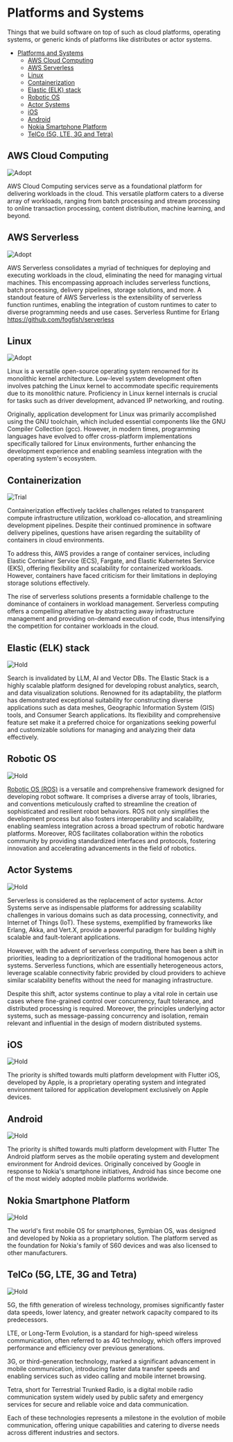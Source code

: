 # Platforms and Systems

Things that we build software on top of such as cloud platforms, operating systems, or generic kinds of platforms like distributes or actor systems.

- [Platforms and Systems](#platforms-and-systems)
  - [AWS Cloud Computing](#aws-cloud-computing)
  - [AWS Serverless](#aws-serverless)
  - [Linux](#linux)
  - [Containerization](#containerization)
  - [Elastic (ELK) stack](#elastic-elk-stack)
  - [Robotic OS](#robotic-os)
  - [Actor Systems](#actor-systems)
  - [iOS](#ios)
  - [Android](#android)
  - [Nokia Smartphone Platform](#nokia-smartphone-platform)
  - [TelCo (5G, LTE, 3G and Tetra)](#telco-5g-lte-3g-and-tetra)


## AWS Cloud Computing
![Adopt](https://img.shields.io/badge/adopt-d9ecc0?style=flat-square)

AWS Cloud Computing services serve as a foundational platform for delivering workloads in the cloud. This versatile platform caters to a diverse array of workloads, ranging from batch processing and stream processing to online transaction processing, content distribution, machine learning, and beyond.

## AWS Serverless
![Adopt](https://img.shields.io/badge/adopt-d9ecc0?style=flat-square)

AWS Serverless consolidates a myriad of techniques for deploying and executing workloads in the cloud, eliminating the need for managing virtual machines. This encompassing approach includes serverless functions, batch processing, delivery pipelines, storage solutions, and more. A standout feature of AWS Serverless is the extensibility of serverless function runtimes, enabling the integration of custom runtimes to cater to diverse programming needs and use cases.
Serverless Runtime for Erlang https://github.com/fogfish/serverless

## Linux
![Adopt](https://img.shields.io/badge/adopt-d9ecc0?style=flat-square)

Linux is a versatile open-source operating system renowned for its monolithic kernel architecture. Low-level system development often involves patching the Linux kernel to accommodate specific requirements due to its monolithic nature. Proficiency in Linux kernel internals is crucial for tasks such as driver development, advanced IP networking, and routing.

Originally, application development for Linux was primarily accomplished using the GNU toolchain, which included essential components like the GNU Compiler Collection (gcc). However, in modern times, programming languages have evolved to offer cross-platform implementations specifically tailored for Linux environments, further enhancing the development experience and enabling seamless integration with the operating system's ecosystem.

## Containerization
![Trial](https://img.shields.io/badge/trial-cadae0?style=flat-square)

Containerization effectively tackles challenges related to transparent compute infrastructure utilization, workload co-allocation, and streamlining development pipelines. Despite their continued prominence in software delivery pipelines, questions have arisen regarding the suitability of containers in cloud environments.

To address this, AWS provides a range of container services, including Elastic Container Service (ECS), Fargate, and Elastic Kubernetes Service (EKS), offering flexibility and scalability for containerized workloads. However, containers have faced criticism for their limitations in deploying storage solutions effectively.

The rise of serverless solutions presents a formidable challenge to the dominance of containers in workload management. Serverless computing offers a compelling alternative by abstracting away infrastructure management and providing on-demand execution of code, thus intensifying the competition for container workloads in the cloud.

## Elastic (ELK) stack
![Hold](https://img.shields.io/badge/hold-f7d1ca?style=flat-square)

Search is invalidated by LLM, AI and Vector DBs.
The Elastic Stack is a highly scalable platform designed for developing robust analytics, search, and data visualization solutions. Renowned for its adaptability, the platform has demonstrated exceptional suitability for constructing diverse applications such as data meshes, Geographic Information System (GIS) tools, and Consumer Search applications. Its flexibility and comprehensive feature set make it a preferred choice for organizations seeking powerful and customizable solutions for managing and analyzing their data effectively.

## Robotic OS
![Hold](https://img.shields.io/badge/hold-f7d1ca?style=flat-square)

[Robotic OS (ROS)](https://www.ros.org) is a versatile and comprehensive framework designed for developing robot software. It comprises a diverse array of tools, libraries, and conventions meticulously crafted to streamline the creation of sophisticated and resilient robot behaviors. ROS not only simplifies the development process but also fosters interoperability and scalability, enabling seamless integration across a broad spectrum of robotic hardware platforms. Moreover, ROS facilitates collaboration within the robotics community by providing standardized interfaces and protocols, fostering innovation and accelerating advancements in the field of robotics.


## Actor Systems
![Hold](https://img.shields.io/badge/hold-f7d1ca?style=flat-square)

Serverless is considered as the replacement of actor systems.
Actor Systems serve as indispensable platforms for addressing scalability challenges in various domains such as data processing, connectivity, and Internet of Things (IoT). These systems, exemplified by frameworks like Erlang, Akka, and Vert.X, provide a powerful paradigm for building highly scalable and fault-tolerant applications.

However, with the advent of serverless computing, there has been a shift in priorities, leading to a deprioritization of the traditional homogenous actor systems. Serverless functions, which are essentially heterogeneous actors, leverage scalable connectivity fabric provided by cloud providers to achieve similar scalability benefits without the need for managing infrastructure.

Despite this shift, actor systems continue to play a vital role in certain use cases where fine-grained control over concurrency, fault tolerance, and distributed processing is required. Moreover, the principles underlying actor systems, such as message-passing concurrency and isolation, remain relevant and influential in the design of modern distributed systems.

## iOS
![Hold](https://img.shields.io/badge/hold-f7d1ca?style=flat-square)

The priority is shifted towards multi platform development with Flutter
iOS, developed by Apple, is a proprietary operating system and integrated environment tailored for application development exclusively on Apple devices.

## Android
![Hold](https://img.shields.io/badge/hold-f7d1ca?style=flat-square)

The priority is shifted towards multi platform development with Flutter
The Android platform serves as the mobile operating system and development environment for Android devices. Originally conceived by Google in response to Nokia's smartphone initiatives, Android has since become one of the most widely adopted mobile platforms worldwide.

## Nokia Smartphone Platform
![Hold](https://img.shields.io/badge/hold-f7d1ca?style=flat-square)

The world's first mobile OS for smartphones, Symbian OS, was designed and developed by Nokia as a proprietary solution. The platform served as the foundation for Nokia's family of S60 devices and was also licensed to other manufacturers.

## TelCo (5G, LTE, 3G and Tetra)
![Hold](https://img.shields.io/badge/hold-f7d1ca?style=flat-square)

5G, the fifth generation of wireless technology, promises significantly faster data speeds, lower latency, and greater network capacity compared to its predecessors.

LTE, or Long-Term Evolution, is a standard for high-speed wireless communication, often referred to as 4G technology, which offers improved performance and efficiency over previous generations.

3G, or third-generation technology, marked a significant advancement in mobile communication, introducing faster data transfer speeds and enabling services such as video calling and mobile internet browsing.

Tetra, short for Terrestrial Trunked Radio, is a digital mobile radio communication system widely used by public safety and emergency services for secure and reliable voice and data communication.

Each of these technologies represents a milestone in the evolution of mobile communication, offering unique capabilities and catering to diverse needs across different industries and sectors.

